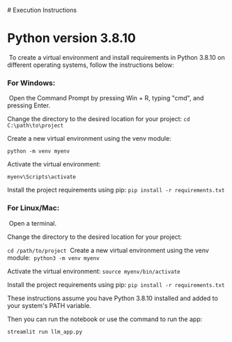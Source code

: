 ​# Execution Instructions
​
# Python version 3.8.10
​
To create a virtual environment and install requirements in Python 3.8.10 on different operating systems, follow the instructions below:
​
### For Windows:
​
Open the Command Prompt by pressing Win + R, typing "cmd", and pressing Enter.
​

Change the directory to the desired location for your project:
​
`cd C:\path\to\project`

Create a new virtual environment using the venv module:

`python -m venv myenv`

Activate the virtual environment:

`myenv\Scripts\activate`

Install the project requirements using pip:
​
`pip install -r requirements.txt`


### For Linux/Mac:
​
Open a terminal.

Change the directory to the desired location for your project:

`cd /path/to/project`
​
Create a new virtual environment using the venv module:
​
`python3 -m venv myenv`
​

Activate the virtual environment:
​
`source myenv/bin/activate`
​

Install the project requirements using pip:
​
`pip install -r requirements.txt`
​

These instructions assume you have Python 3.8.10 installed and added to your system's PATH variable.
​

Then you can run the notebook or use the command to run the app:

`streamlit run llm_app.py`